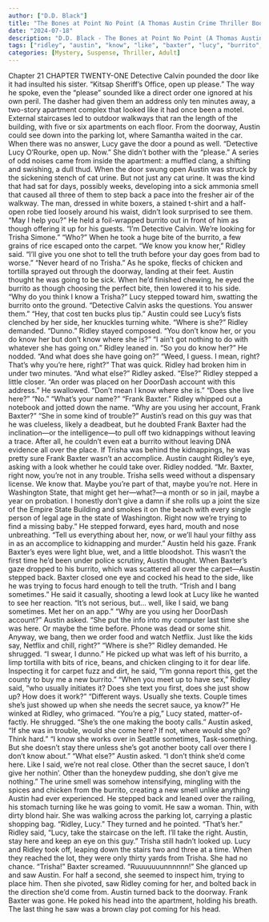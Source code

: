 ```yaml
---
author: ["D.D. Black"]
title: "The Bones at Point No Point (A Thomas Austin Crime Thriller Book 1) - Chapter 22"
date: "2024-07-18"
description: "D.D. Black - The Bones at Point No Point (A Thomas Austin Crime Thriller Book 1)"
tags: ["ridley", "austin", "know", "like", "baxter", "lucy", "burrito", "trisha", "said", "right", "frank", "back", "stepped", "eye", "time", "detective", "one", "apartment", "see", "give", "going", "asked", "maybe", "saw", "calvin"]
categories: [Mystery, Suspense, Thriller, Adult]
---
```


Chapter 21
CHAPTER TWENTY-ONE
Detective Calvin pounded the door like it had insulted his sister. “Kitsap Sheriff’s Office, open up please.” The way he spoke, even the “please” sounded like a direct order one ignored at his own peril.
The dasher had given them an address only ten minutes away, a two-story apartment complex that looked like it had once been a motel. External staircases led to outdoor walkways that ran the length of the building, with five or six apartments on each floor. From the doorway, Austin could see down into the parking lot, where Samantha waited in the car.
When there was no answer, Lucy gave the door a pound as well. “Detective Lucy O’Rourke, open up. Now.” She didn’t bother with the “please.”
A series of odd noises came from inside the apartment: a muffled clang, a shifting and swishing, a dull thud. When the door swung open Austin was struck by the sickening stench of cat urine. But not just any cat urine. It was the kind that had sat for days, possibly weeks, developing into a sick ammonia smell that caused all three of them to step back a pace into the fresher air of the walkway.
The man, dressed in white boxers, a stained t-shirt and a half-open robe tied loosely around his waist, didn’t look surprised to see them. “May I help you?” He held a foil-wrapped burrito out in front of him as though offering it up for his guests.
“I’m Detective Calvin. We’re looking for Trisha Simone.”
“Who?” When he took a huge bite of the burrito, a few grains of rice escaped onto the carpet.
“We know you know her,” Ridley said. “I’ll give you one shot to tell the truth before your day goes from bad to worse.”
“Never heard of no Trisha.” As he spoke, flecks of chicken and tortilla sprayed out through the doorway, landing at their feet. Austin thought he was going to be sick.
When he’d finished chewing, he eyed the burrito as though choosing the perfect bite, then lowered it to his side. “Why do you think I know a Trisha?”
Lucy stepped toward him, swatting the burrito onto the ground. “Detective Calvin asks the questions. You answer them.”
“Hey, that cost ten bucks plus tip.”
Austin could see Lucy’s fists clenched by her side, her knuckles turning white.
“Where is she?” Ridley demanded.
“Dunno.”
Ridley stayed composed. “You don’t know her, or you do know her but don’t know where she is?”
“I ain’t got nothing to do with whatever she has going on.”
Ridley leaned in. “So you do know her?”
He nodded.
“And what does she have going on?”
“Weed, I guess. I mean, right? That’s why you’re here, right?”
That was quick. Ridley had broken him in under two minutes.
“And what else?” Ridley asked.
“Else?”
Ridley stepped a little closer. “An order was placed on her DoorDash account with this address.”
He swallowed. “Don’t mean I know where she is.”
“Does she live here?”
“No.”
“What’s your name?”
“Frank Baxter.”
Ridley whipped out a notebook and jotted down the name. “Why are you using her account, Frank Baxter?”
“She in some kind of trouble?”
Austin’s read on this guy was that he was clueless, likely a deadbeat, but he doubted Frank Baxter had the inclination—or the intelligence—to pull off two kidnappings without leaving a trace. After all, he couldn’t even eat a burrito without leaving DNA evidence all over the place. If Trisha was behind the kidnappings, he was pretty sure Frank Baxter wasn’t an accomplice.
Austin caught Ridley’s eye, asking with a look whether he could take over. Ridley nodded. “Mr. Baxter, right now, you’re not in any trouble. Trisha sells weed without a dispensary license. We know that. Maybe you’re part of that, maybe you’re not. Here in Washington State, that might get her—what?—a month or so in jail, maybe a year on probation. I honestly don’t give a damn if she rolls up a joint the size of the Empire State Building and smokes it on the beach with every single person of legal age in the state of Washington. Right now we’re trying to find a missing baby.” He stepped forward, eyes hard, mouth and nose unbreathing. “Tell us everything about her, now, or we’ll haul your filthy ass in as an accomplice to kidnapping and murder.”
Austin held his gaze. Frank Baxter’s eyes were light blue, wet, and a little bloodshot. This wasn’t the first time he’d been under police scrutiny, Austin thought. When Baxter’s gaze dropped to his burrito, which was scattered all over the carpet—Austin stepped back.
Baxter closed one eye and cocked his head to the side, like he was trying to focus hard enough to tell the truth. “Trish and I bang sometimes.” He said it casually, shooting a lewd look at Lucy like he wanted to see her reaction. “It’s not serious, but… well, like I said, we bang sometimes. Met her on an app.”
“Why are you using her DoorDash account?” Austin asked.
“She put the info into my computer last time she was here. Or maybe the time before. Phone was dead or some shit. Anyway, we bang, then we order food and watch Netflix. Just like the kids say, Netflix and chill, right?”
“Where is she?” Ridley demanded.
He shrugged. “I swear, I dunno.” He picked up what was left of his burrito, a limp tortilla with bits of rice, beans, and chicken clinging to it for dear life. Inspecting it for carpet fuzz and dirt, he said, “I’m gonna report this, get the county to buy me a new burrito.”
“When you meet up to have sex,” Ridley said, “who usually initiates it? Does she text you first, does she just show up? How does it work?”
“Different ways. Usually she texts. Couple times she’s just showed up when she needs the secret sauce, ya know?” He winked at Ridley, who grimaced.
“You’re a pig,” Lucy stated, matter-of-factly.
He shrugged. “She’s the one making the booty calls.”
Austin asked, “If she was in trouble, would she come here? If not, where would she go? Think hard.”
“I know she works over in Seattle sometimes, Task-something. But she doesn’t stay there unless she’s got another booty call over there I don’t know about.”
“What else?” Austin asked.
“I don’t think she’d come here. Like I said, we’re not real close. Other than the secret sauce, I don’t give her nothin’. Other than the honeydew pudding, she don’t give me nothing.”
The urine smell was somehow intensifying, mingling with the spices and chicken from the burrito, creating a new smell unlike anything Austin had ever experienced. He stepped back and leaned over the railing, his stomach turning like he was going to vomit.
He saw a woman. Thin, with dirty blond hair. She was walking across the parking lot, carrying a plastic shopping bag. “Ridley, Lucy.” They turned and he pointed. “That’s her.”
Ridley said, “Lucy, take the staircase on the left. I’ll take the right. Austin, stay here and keep an eye on this guy.”
Trisha still hadn’t looked up. Lucy and Ridley took off, leaping down the stairs two and three at a time. When they reached the lot, they were only thirty yards from Trisha. She had no chance.
“Trisha!” Baxter screamed. “Ruuuuuuunnnnnn!”
She glanced up and saw Austin. For half a second, she seemed to inspect him, trying to place him. Then she pivoted, saw Ridley coming for her, and bolted back in the direction she’d come from.
Austin turned back to the doorway. Frank Baxter was gone. He poked his head into the apartment, holding his breath.
The last thing he saw was a brown clay pot coming for his head.
